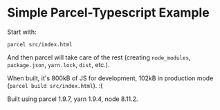 # Simple Parcel-Typescript Example

Start with:

```
parcel src/index.html
```

And then parcel will take care of the rest (creating `node_modules`, `package.json`, `yarn.lock`, `dist`, etc.).

When built, it's 800kB of JS for development, 102kB in production mode (`parcel build src/index.html`). :(

Built using parcel 1.9.7, yarn 1.9.4, node 8.11.2.
